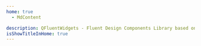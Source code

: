 ```yaml
---
home: true
  - MdContent

description: QFluentWidgets - Fluent Design Components Library based on Qt
isShowTitleInHome: true
---
```


<Home/>